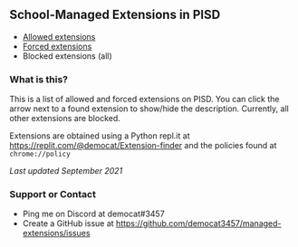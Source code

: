 ## School-Managed Extensions in PISD

- [Allowed extensions](allowed)
- [Forced extensions](forced)
- Blocked extensions (all)

### What is this?

This is a list of allowed and forced extensions on PISD. You can click the arrow next to a found extension to show/hide the description. Currently, all other extensions are blocked.

Extensions are obtained using a Python repl.it at https://replit.com/@democat/Extension-finder and the policies found at `chrome://policy`

*Last updated September 2021*

### Support or Contact

- Ping me on Discord at democat#3457
- Create a GitHub issue at https://github.com/democat3457/managed-extensions/issues
